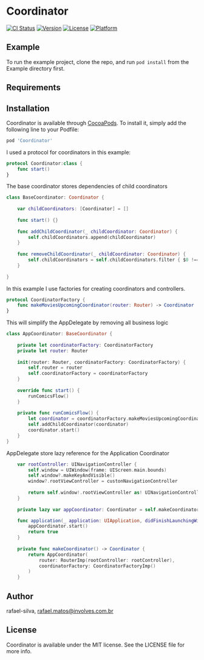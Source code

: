 # Coordinator

[![CI Status](https://img.shields.io/travis/rafael-silva/Coordinator.svg?style=flat)](https://travis-ci.org/rafael-silva/Coordinator)
[![Version](https://img.shields.io/cocoapods/v/Coordinator.svg?style=flat)](https://cocoapods.org/pods/Coordinator)
[![License](https://img.shields.io/cocoapods/l/Coordinator.svg?style=flat)](https://cocoapods.org/pods/Coordinator)
[![Platform](https://img.shields.io/cocoapods/p/Coordinator.svg?style=flat)](https://cocoapods.org/pods/Coordinator)

## Example

To run the example project, clone the repo, and run `pod install` from the Example directory first.

## Requirements

## Installation

Coordinator is available through [CocoaPods](https://cocoapods.org). To install
it, simply add the following line to your Podfile:

```ruby
pod 'Coordinator'
```

I used a protocol for coordinators in this example:
```swift
protocol Coordinator:class {
    func start()
}
```
The base coordinator stores dependencies of child coordinators
```swift
class BaseCoordinator: Coordinator {
    
    var childCoordinators: [Coordinator] = []
    
    func start() {}
    
    func addChildCoordinator(_ childCoordinator: Coordinator) {
        self.childCoordinators.append(childCoordinator)
    }
    
    func removeChildCoordinator(_ childCoordinator: Coordinator) {
        self.childCoordinators = self.childCoordinators.filter { $0 !== childCoordinator}
    }
    
}
```
In this example I use factories for creating  coordinators and controllers.
```swift
protocol CoordinatorFactory {
    func makeMoviesUpcomingCoordinator(router: Router) -> Coordinator
}
```
This will simplify the AppDelegate by removing all business logic
```swift
class AppCoordinator: BaseCoordinator {
    
    private let coordinatorFactory: CoordinatorFactory
    private let router: Router
    
    init(router: Router, coordinatorFactory: CoordinatorFactory) {
        self.router = router
        self.coordinatorFactory = coordinatorFactory
    }
    
    override func start() {
        runComicsFlow()
    }
    
    private func runComicsFlow() {
        let coordinator = coordinatorFactory.makeMoviesUpcomingCoordinator(router: router)
        self.addChildCoordinator(coordinator)
        coordinator.start()
    }
}
```
AppDelegate store lazy reference for the Application Coordinator
```swift
    var rootController: UINavigationController {
        self.window = UIWindow(frame: UIScreen.main.bounds)
        self.window?.makeKeyAndVisible()
        window?.rootViewController = custonNavigationController
        
        return self.window!.rootViewController as! UINavigationController
    }
    
    private lazy var appCoordinator: Coordinator = self.makeCoordinator()

    func application(_ application: UIApplication, didFinishLaunchingWithOptions launchOptions: [UIApplication.LaunchOptionsKey: Any]?) -> Bool {
        appCoordinator.start()
        return true
    }
    
    private func makeCoordinator() -> Coordinator {
        return AppCoordinator(
            router: RouterImp(rootController: rootController),
            coordinatorFactory: CoordinatorFactoryImp()
        )
    }
```

## Author

rafael-silva, rafael.matos@involves.com.br

## License

Coordinator is available under the MIT license. See the LICENSE file for more info.
